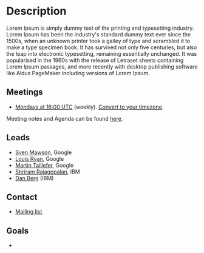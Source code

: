 # Description

Lorem Ipsum is simply dummy text of the printing and typesetting industry. Lorem Ipsum has been the industry's standard dummy text ever since the 1500s, when an unknown printer took a galley of type and scrambled it to make a type specimen book. It has survived not only five centuries, but also the leap into electronic typesetting, remaining essentially unchanged. It was popularised in the 1960s with the release of Letraset sheets containing Lorem Ipsum passages, and more recently with desktop publishing software like Aldus PageMaker including versions of Lorem Ipsum.

## Meetings
* [Mondays at 16:00 UTC](https://zoom.us/j/4526666954) (weekly). [Convert to your timezone](http://www.thetimezoneconverter.com/?t=16:00&tz=UTC).

Meeting notes and Agenda can be found [here](https://docs.google.com/document/d/1LZLBGW2wRDwAfdBNHJjFfk9CFoyZPcIYGWU7R1PQ3ng/edit#).

## Leads
* [Sven Mawson](https://github.com/smawson), Google
* [Louis Ryan](https://github.com/louiscryan), Google
* [Martin Taillefer](https://github.com/geeknoid), Google
* [Shriram Rajagopalan](https://github.com/rshriram), IBM
* [Dan Berg](https://github.com/dcberg) (IBM)

## Contact
* [Mailing list](https://groups.google.com/forum/#!forum/kubernetes-sig-apps)

## Goals
*